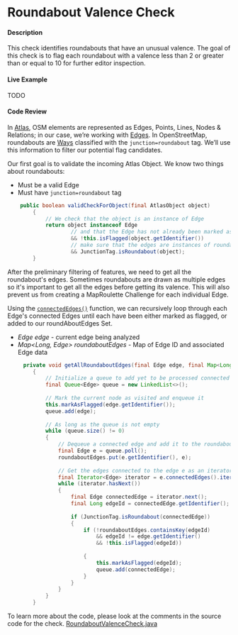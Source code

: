 # Roundabout Valence Check

#### Description

This check identifies roundabouts that have an unusual valence. The goal of this check is to flag 
each roundabout with a valence less than 2 or greater than or equal to 10 for further editor inspection.

#### Live Example
TODO
#### Code Review

In [Atlas](https://github.com/osmlab/atlas), OSM elements are represented as Edges, Points, Lines, 
Nodes & Relations; in our case, we’re working with [Edges](https://github.com/osmlab/atlas/blob/dev/src/main/java/org/openstreetmap/atlas/geography/atlas/items/Edge.java).
In OpenStreetMap, roundabouts are [Ways](https://wiki.openstreetmap.org/wiki/Way) classified with
the `junction=roundabout` tag. We’ll use this information to filter our potential flag candidates.

Our first goal is to validate the incoming Atlas Object. We know two things about roundabouts:
* Must be a valid Edge
* Must have `junction=roundabout` tag

```java
    public boolean validCheckForObject(final AtlasObject object)
        {
            // We check that the object is an instance of Edge
            return object instanceof Edge
                    // and that the Edge has not already been marked as flagged
                    && !this.isFlagged(object.getIdentifier())
                    // make sure that the edges are instances of roundabout
                    && JunctionTag.isRoundabout(object);
        }

```

After the preliminary filtering of features, we need to get all the roundabout's edges. Sometimes
roundabouts are drawn as multiple edges so it's important to get all the edges before getting its
valence. This will also prevent us from creating a MapRoulette Challenge for each individual Edge.

Using the [`connectedEdges()`](https://github.com/osmlab/atlas/blob/dev/src/main/java/org/openstreetmap/atlas/geography/atlas/items/Edge.java#L55)
function, we can recursively loop through each Edge's connected Edges until each have been either 
marked as flagged, or added to our roundAboutEdges Set.

* *Edge edge* - current edge being analyzed
* *Map<Long, Edge> roundaboutEdges* - Map of Edge ID and associated Edge data

```java
     private void getAllRoundaboutEdges(final Edge edge, final Map<Long, Edge> roundaboutEdges)
        {
            // Initialize a queue to add yet to be processed connected edges to
            final Queue<Edge> queue = new LinkedList<>();
    
            // Mark the current node as visited and enqueue it
            this.markAsFlagged(edge.getIdentifier());
            queue.add(edge);
    
            // As long as the queue is not empty
            while (queue.size() != 0)
            {
                // Dequeue a connected edge and add it to the roundaboutEdges
                final Edge e = queue.poll();
                roundaboutEdges.put(e.getIdentifier(), e);
    
                // Get the edges connected to the edge e as an iterator
                final Iterator<Edge> iterator = e.connectedEdges().iterator();
                while (iterator.hasNext())
                {
                    final Edge connectedEdge = iterator.next();
                    final Long edgeId = connectedEdge.getIdentifier();
    
                    if (JunctionTag.isRoundabout(connectedEdge))
                    {
                        if (!roundaboutEdges.containsKey(edgeId)
                            && edgeId != edge.getIdentifier()
                            && !this.isFlagged(edgeId))
    
                        {
                            this.markAsFlagged(edgeId);
                            queue.add(connectedEdge);
                        }
                    }
                }
            }
        }
```



To learn more about the code, please look at the comments in the source code for the check.
[RoundaboutValenceCheck.java](../../src/main/java/org/openstreetmap/atlas/checks/validation/ultiFeatureRoundaboutCheck.jMava)